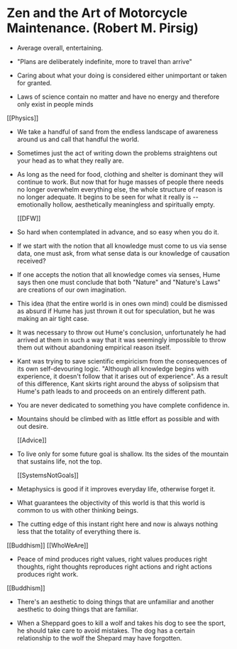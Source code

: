 # Zen and the Art of Motorcycle Maintenance. (Robert M. Pirsig)

- Average overall, entertaining.

- "Plans are deliberately indefinite, more to travel than arrive"

- Caring about what your doing is considered either unimportant or taken for granted.

- Laws of science contain no matter and have no energy and therefore only exist in people minds

[[Physics]]

- We take a handful of sand from the endless landscape of awareness around us and call that handful the world.

- Sometimes just the act of writing down the problems straightens out your head as to what they really are.

- As long as the need for food, clothing and shelter is dominant they will continue to work. But now that for huge masses of people there needs no longer overwhelm everything else, the whole structure of reason is no longer adequate. It begins to be seen for what it really is -- emotionally hollow, aesthetically meaningless and spiritually empty.

  [[DFW]]

- So hard when contemplated in advance, and so easy when you do it.

- If we start with the notion that all knowledge must come to us via sense data, one must ask, from what sense data is our knowledge of causation received?

- If one accepts the notion that all knowledge comes via senses, Hume says then one must conclude that both "Nature" and "Nature's Laws" are creations of our own imagination.

- This idea (that the entire world is in ones own mind) could be dismissed as absurd if Hume has just thrown it out for speculation, but he was making an air tight case.

- It was necessary to throw out Hume's conclusion, unfortunately he had arrived at them in such a way that it was seemingly impossible to throw them out without abandoning empirical reason itself.

- Kant was trying to save scientific empiricism from the consequences of its own self-devouring logic. "Although all knowledge begins with experience, it doesn't follow that it arises out of experience".
  As a result of this difference, Kant skirts right around the abyss of solipsism that Hume's path leads to and proceeds on an entirely different path.

- You are never dedicated to something you have complete confidence in.

- Mountains should be climbed with as little effort as possible and with out desire.

  [[Advice]]

- To live only for some future goal is shallow. Its the sides of the mountain that sustains life, not the top.

  [[SystemsNotGoals]]

- Metaphysics is good if it improves everyday life, otherwise forget it.

- What guarantees the objectivity of this world is that this world is common to us with other thinking beings.

- The cutting edge of this instant right here and now is always nothing less that the totality of everything there is.

 [[Buddhism]] [[WhoWeAre]]

- Peace of mind produces right values, right values produces right thoughts, right thoughts reproduces right actions and right actions produces right work.

 [[Buddhism]]

- There's an aesthetic to doing things that are unfamiliar and another aesthetic to doing things that are familiar.

- When a Sheppard goes to kill a wolf and takes his dog to see the sport, he should take care to avoid mistakes. The dog has a certain relationship to the wolf the Shepard may have forgotten.




